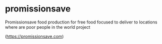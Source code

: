 # promissionsave
Promissionsave food production for free food focused to deliver to locations where are poor people in the world project 

(https://promissionsave.com)